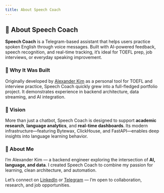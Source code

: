```yaml
---
title: About Speech Coach
---
```


## 🧠 About Speech Coach

**Speech Coach** is a Telegram-based assistant that helps users practice spoken English through voice messages. Built with AI-powered feedback, speech recognition, and real-time tracking, it’s ideal for TOEFL prep, job interviews, or everyday speaking improvement.

### 🚀 Why It Was Built

Originally developed by [Alexander Kim](https://www.linkedin.com/in/aksovius) as a personal tool for TOEFL and interview practice, Speech Coach quickly grew into a full-fledged portfolio project. It demonstrates experience in backend architecture, data streaming, and AI integration.

### 🎯 Vision

More than just a chatbot, Speech Coach is designed to support **academic research**, **language analytics**, and **real-time dashboards**. Its modern infrastructure—featuring Bytewax, ClickHouse, and FastAPI—enables deep insights into language learning behavior.

### 👋 About Me

I’m Alexander Kim — a backend engineer exploring the intersection of **AI, language, and data**. I created Speech Coach to combine my passion for learning, clean architecture, and automation.

Let’s connect on [LinkedIn](https://www.linkedin.com/in/aksovius) or [Telegram](https://t.me/aksovius) — I’m open to collaboration, research, and job opportunities.